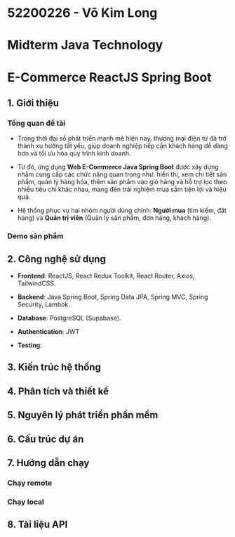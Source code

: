 # 52200226 - Võ Kim Long

# Midterm Java Technology

# E-Commerce ReactJS Spring Boot

## 1. Giới thiệu

### Tổng quan đề tài

- Trong thời đại số phát triển mạnh mẽ hiện nay, thương mại điện tử đã trở thành xu hướng tất yếu, giúp doanh nghiệp tiếp cận khách hàng dễ dàng hơn và tối ưu hóa quy trình kinh doanh.

- Từ đó, ứng dụng **Web E-Commerce Java Spring Boot** được xây dựng nhằm cung cấp các chức năng quan trọng như: hiển thị, xem chi tiết sản phẩm, quản lý hàng hóa, thêm sản phẩm vào giỏ hàng và hỗ trợ lọc theo nhiều tiêu chí khác nhau, mang đến trải nghiệm mua sắm tiện lợi và hiệu quả.

- Hệ thống phục vụ hai nhóm người dùng chính: **Người mua** (tìm kiếm, đặt hàng) và **Quản trị viên** (Quản lý sản phẩm, đơn hàng, khách hàng).

### Demo sản phẩm

## 2. Công nghệ sử dụng

- **Frontend**: ReactJS, React Redux Toolkit, React Router, Axios, TailwindCSS.

- **Backend**: Java Spring Boot, Spring Data JPA, Spring MVC, Spring Security, Lambok.

- **Database**: PostgreSQL (Supabase).

- **Authentication**: JWT

- **Testing**:

## 3. Kiến trúc hệ thống

## 4. Phân tích và thiết kế

## 5. Nguyên lý phát triển phần mềm

## 6. Cấu trúc dự án

## 7. Hướng dẫn chạy

### Chạy remote

### Chạy local

## 8. Tài liệu API
